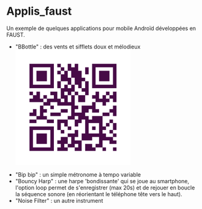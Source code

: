 # Applis_faust

Un exemple de quelques applications pour mobile Androïd développées en FAUST.

* "BBottle" : des vents et sifflets doux et mélodieux
![alt text][QRcode]

[QRcode]: https://github.com/erabi/Applis_faust/blob/master/img/Unitag_QRCode_BBottle.png "BBottle pour Android"
* "Bip bip" : un simple métronome à tempo variable
* "Bouncy Harp" : une harpe 'bondissante' qui se joue au smartphone, l'option loop permet de s'enregistrer (max 20s) et de rejouer en boucle la séquence sonore (en réorientant le téléphone tête vers le haut).
* "Noise Filter" : un autre instrument
